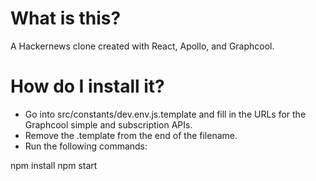 # What is this?

A Hackernews clone created with React, Apollo, and Graphcool.

# How do I install it?

- Go into src/constants/dev.env.js.template and fill in the URLs for the Graphcool simple and subscription APIs.
- Remove the .template from the end of the filename.
- Run the following commands:

npm install
npm start